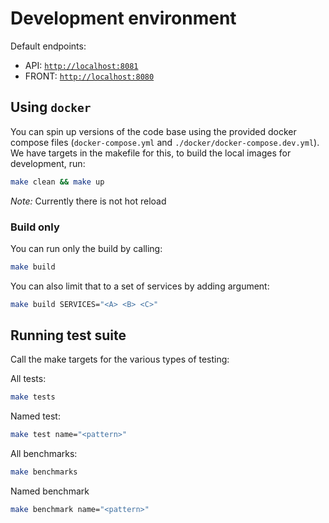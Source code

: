 # Development environment

Default endpoints:

- API: [`http://localhost:8081`](http://localhost:8081)
- FRONT: [`http://localhost:8080`](http://localhost:8080)

## Using `docker`

You can spin up versions of the code base using the provided docker compose files (`docker-compose.yml` and `./docker/docker-compose.dev.yml`). We have targets in the makefile for this, to build the local images for development, run:

```bash
make clean && make up
```

*Note:* Currently there is not hot reload

### Build only

You can run only the build by calling:

```bash
make build
```

You can also limit that to a set of services by adding argument:

```bash
make build SERVICES="<A> <B> <C>"
```


## Running test suite

Call the make targets for the various types of testing:

All tests:
```bash
make tests
```

Named test:
```bash
make test name="<pattern>"
```

All benchmarks:
```bash
make benchmarks
```

Named benchmark
```bash
make benchmark name="<pattern>"
```


